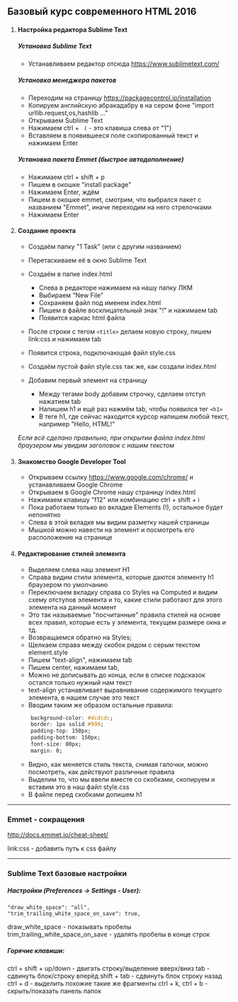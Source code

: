 ## Базовый курс современного HTML 2016

1. #### Настройка редактора Sublime Text

    ##### Установка Sublime Text
    + Устанавливаем редактор отсюда https://www.sublimetext.com/ 

    ##### Установка менеджера пакетов
    + Переходим на страницу https://packagecontrol.io/installation
    + Копируем английскую абракадабру в на сером фоне "import urllib.request,os,hashlib ..."
    + Открываем Sublime Text
    + Нажимаем ctrl + ` (` - это клавиша слева от "1")
    + Вставляем в появившееся поле скопированный текст и нажимаем Enter

    ##### Установка пакета Emmet (быстрое автодополнение)
    + Нажимаем ctrl + shift + p
    + Пишем в окошке "install package"
    + Нажимаем Enter, ждём
    + Пишем в окошке emmet, смотрим, что выбрался пакет с названием "Emmet", иначе переходим на него стрелочками
    + Нажимаем Enter


1. #### Создание проекта
    + Создаём папку "1 Task" (или с другим названием)
    + Перетаскиваем её в окно Sublime Text

    + Создаём в папке index.html
        + Слева в редакторе нажимаем на нашу папку ЛКМ
        + Выбираем "New File"
        + Сохраняем файл под именем index.html
        + Пишем в файле восклицательный знак "!" и нажимаем tab
        + Появится каркас html файла

    + После строки с тегом `<title>` делаем новую строку, пишем link:css и нажимаем tab
    + Появится строка, подключающая файл style.css
    + Создаём пустой файл style.css так же, как создали index.html

    + Добавим первый элемент на страницу
        + Между тегами body добавим строчку, сделаем отступ нажатием tab
        + Напишем h1 и ещё раз нажмём tab, чтобы появился тег `<h1>`
        + В теге h1, где сейчас находится курсор напишем любой текст, например "Hello, HTML!"

    _Если всё сделано правильно, при открытии файла index.html браузером мы увидим заголовок с нашим текстом_

1. #### Знакомство Google Developer Tool
    + Открываем ссылку https://www.google.com/chrome/ и устанавливаем Google Chrome
    + Открываем в Google Chrome нашу страницу index.html
    + Нажимаем клавишу "f12" или комбинацию ctrl + shift + i
    + Пока работаем только во вкладке Elements (!), остальное будет непонятно
    + Слева в этой вкладке мы видим разметку нашей страницы
    + Мышкой можно навести на элемент и посмотреть его расположение на странице

1. #### Редактирование стилей элемента
    + Выделяем слева наш элемент H1
    + Справа видим стили элемента, которые даются элементу h1 браузером по умолчанию
    + Переключаем вкладку справа со Styles на Computed и видим схему отступов элемента и то, какие стили работают для этого элемента на данный момент
    + Это так называемые "посчитанные" правила стилей на основе всех правил, которые есть у элемента, текущем размере окна и тд.
    + Возвращаемся обратно на Styles;
    + Щелкаем справа между скобок рядом с серым текстом element.style
    + Пишем "text-align", нажимаем tab
    + Пишем center, нажимаем tab,
    + Можно не дописывать до конца, если в списке подсказок остался только нужный нам текст
    + text-align устанавливает выравнивание содержимого текущего элемента, в нашем случае это текст
    + Вводим таким же образом остальные правила:

    ``` css
        background-color: #dcdcdc;
        border: 1px solid #999;
        padding-top: 150px;
        padding-bottom: 150px;
        font-size: 80px;
        margin: 0;
    ```

    + Видно, как меняется стиль текста, снимая галочки, можно посмотреть, как действуют различные правила
    + Выделим то, что мы ввели вместе со скобками, скопируем и вставим это в наш файл style.css
    + В файле перед скобками допишем h1


------------------------

### Emmet - сокращения
http://docs.emmet.io/cheat-sheet/

link:css - добавить путь к css файлу


------------------------
### Sublime Text базовые настройки

##### Настройки _(Preferences -> Settings - User)_:

    "draw_white_space": "all",
    "trim_trailing_white_space_on_save": true,

draw_white_space - показывать пробелы
trim_trailing_white_space_on_save - удалять пробелы в конце строк


##### Горячие клавиши:

ctrl + shift + up/down - двигать строку/выделение вверх/вниз
tab - сдвинуть блок/строку вперёд
shift + tab - сдвинуть блок строку назад
ctrl + d - выделить похожие такие же фрагменты
ctrl + k, ctrl + b - скрыть/показать панель папок

